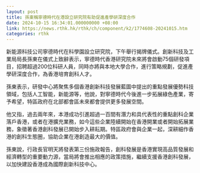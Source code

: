 ```yaml
---
layout: post
title: 孫東稱寧德時代在港設立研究院有助促進產學研深度合作
date: 2024-10-15 16:34:01.000000000 +08:00
link: https://news.rthk.hk/rthk/ch/component/k2/1774608-20241015.htm
categories: rthk
---
```


新能源科技公司寧德時代在科學園設立研究院，下午舉行揭牌儀式。創新科技及工業局局長孫東在儀式上致辭表示，寧德時代香港研究院未來將會啟動75個研發項目，招聘超過200位科研人員，同時亦將與本地大學合作，進行策略規劃，促進產學研深度合作，為香港培育創科人才。

孫東表示，研發中心將聚焦多個香港創新科技發展藍圖中提出的重點發展優勢科技領域，包括人工智能，新能源等，他說，對寧德時代今後進一步拓展綠色產業，寄予希望，特區政府在北部都會區未來都會提供更多發展空間。

他又指，過去兩年來，本港成功引進超過一百間有潛力和具代表性的重點創科企業落戶香港，或者在港擴充業務，如今這些企業陸續開始在香港開業或者開始拓展業務，象徵著香港創科發展已開始步入耕耘期。特區政府會與企業一起，深耕細作香港的創科生態圈，協助企業在港創造最大的價值。

孫東說，行政長官明天將發表第三份施政報告，創科發展是香港實現高品質發展和經濟轉型的重要動力源，當局將會推出相應的政策措施，繼續支援香港創科發展，以加快建設香港成為國際創新科技中心。
